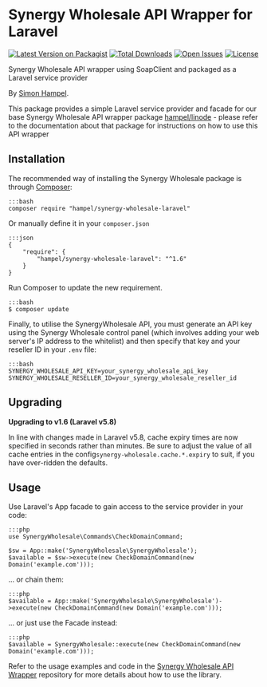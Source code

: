 Synergy Wholesale API Wrapper for Laravel
=========================================

[![Latest Version on Packagist](https://img.shields.io/packagist/v/hampel/synergy-wholesale-laravel.svg?style=flat-square)](https://packagist.org/packages/hampel/synergy-wholesale-laravel)
[![Total Downloads](https://img.shields.io/packagist/dt/hampel/synergy-wholesale-laravel.svg?style=flat-square)](https://packagist.org/packages/hampel/synergy-wholesale-laravel)
[![Open Issues](https://img.shields.io/bitbucket/issues/hampel/synergy-wholesale-laravel.svg?style=flat-square)](https://bitbucket.org/hampel/synergy-wholesale-laravel/issues)
[![License](https://img.shields.io/packagist/l/hampel/synergy-wholesale-laravel.svg?style=flat-square)](https://packagist.org/packages/hampel/synergy-wholesale-laravel)

Synergy Wholesale API wrapper using SoapClient and packaged as a Laravel service provider

By [Simon Hampel](https://twitter.com/SimonHampel).

This package provides a simple Laravel service provider and facade for our base Synergy Wholesale API wrapper package
[hampel/linode](https://bitbucket.org/hampel/synergy-wholesale) - please refer to the documentation about that
package for instructions on how to use this API wrapper

Installation
------------

The recommended way of installing the Synergy Wholesale package is through [Composer](http://getcomposer.org):

	:::bash
	composer require "hampel/synergy-wholesale-laravel"

Or manually define it in your `composer.json`

    :::json
    {
        "require": {
            "hampel/synergy-wholesale-laravel": "^1.6"
        }
    }

Run Composer to update the new requirement.

    :::bash
    $ composer update

Finally, to utilise the SynergyWholesale API, you must generate an API key using the Synergy Wholesale control panel 
(which involves adding your web server's IP address to the whitelist) and then specify that key and your reseller ID
in your `.env` file:

    :::bash
    SYNERGY_WHOLESALE_API_KEY=your_synergy_wholesale_api_key
    SYNERGY_WHOLESALE_RESELLER_ID=your_synergy_wholesale_reseller_id

Upgrading
---------

__Upgrading to v1.6 (Laravel v5.8)__

In line with changes made in Laravel v5.8, cache expiry times are now specified in seconds rather than minutes. Be sure
to adjust the value of all cache entries in the config`synergy-wholesale.cache.*.expiry` to suit, if you have 
over-ridden the defaults.

Usage
-----

Use Laravel's App facade to gain access to the service provider in your code:

    :::php
    use SynergyWholesale\Commands\CheckDomainCommand;

    $sw = App::make('SynergyWholesale\SynergyWholesale');
    $available = $sw->execute(new CheckDomainCommand(new Domain('example.com')));

... or chain them:

    :::php
    $available = App::make('SynergyWholesale\SynergyWholesale')->execute(new CheckDomainCommand(new Domain('example.com')));

... or just use the Facade instead:

    :::php
    $available = SynergyWholesale::execute(new CheckDomainCommand(new Domain('example.com')));

Refer to the usage examples and code in the
[Synergy Wholesale API Wrapper](https://bitbucket.org/hampel/synergy-wholesale) repository for more details about how
to use the library.
